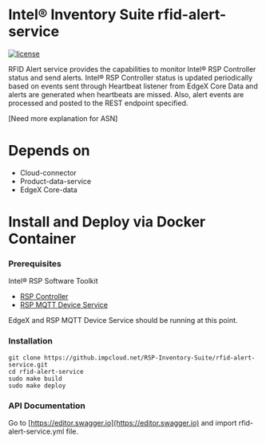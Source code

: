 # Intel® Inventory Suite rfid-alert-service
[![license](https://img.shields.io/badge/license-Apache%20v2.0-blue.svg)](LICENSE)

RFID Alert service provides the capabilities to monitor Intel® RSP Controller status and send alerts. Intel® RSP Controller status is updated periodically based on events sent through Heartbeat listener from EdgeX Core Data and alerts are generated when heartbeats are missed. Also, alert events are processed and posted to the REST endpoint specified. 

[Need more explanation for ASN]

# Depends on

- Cloud-connector
- Product-data-service
- EdgeX Core-data

# Install and Deploy via Docker Container #

### Prerequisites ###

Intel® RSP Software Toolkit 

- [RSP Controller](https://github.com/intel/rsp-sw-toolkit-gw)
- [RSP MQTT Device Service](https://github.com/intel/rsp-sw-toolkit-im-suite-mqtt-device-service)

EdgeX and RSP MQTT Device Service should be running at this point.

### Installation ###

```
git clone https://github.impcloud.net/RSP-Inventory-Suite/rfid-alert-service.git
cd rfid-alert-service
sudo make build
sudo make deploy
```

### API Documentation ###

Go to [https://editor.swagger.io](https://editor.swagger.io) and import rfid-alert-service.yml file.
